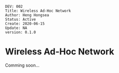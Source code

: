 ```
DEV: 002
Title: Wireless Ad-Hoc Network
Author: Heng Hongsea
Status: Active
Create: 2020-06-15
Update: NA
version: 0.1.0
```

# Wireless Ad-Hoc Network

Comming soon...